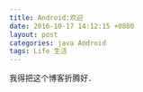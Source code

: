 ```yaml
---
title: Android:欢迎
date: 2016-10-17 14:12:15 +0800
layout: post
categories: java Android 
tags: Life 生活
---
```

我得把这个博客折腾好．